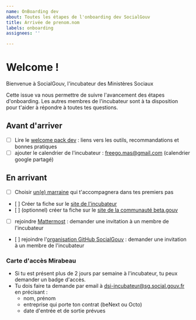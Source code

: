 ```yaml
---
name: OnBoarding dev
about: Toutes les étapes de l'onboarding dev SocialGouv
title: Arrivée de prenom.nom
labels: onboarding
assignees: ''

---
```


# Welcome !

Bienvenue à SocialGouv, l'incubateur des Ministères Sociaux

Cette issue va nous permettre de suivre l'avancement des étapes d'onboarding. Les autres membres de l'incubateur sont à ta disposition pour t'aider à répondre à toutes tes questions.

## Avant d'arriver

 - [ ] Lire le [welcome pack dev](https://github.com/SocialGouv/socialgouv.github.io/wiki/Social-Gouv-Tech-Welcome-Pack-🖖) : liens vers les outils, recommandations et bonnes pratiques
 - [ ] ajouter le calendrier de l'incubateur : freego.mas@gmail.com (calendrier google partagé)
## En arrivant
 - [ ] Choisir [un(e) marraine](https://socialgouv.github.io/members/) qui t'accompagnera dans tes premiers pas
 - [ ] Créer ta fiche sur le [site de l'incubateur](https://github.com/SocialGouv/socialgouv.github.io)
 - [ ] (optionnel) créer ta fiche sur le [site de la communauté beta.gouv](https://github.com/betagouv/beta.gouv.fr/blob/master/CONTRIBUTING.md#ajouter-ou-modifier-un-membre-%C3%A0-la-communaut%C3%A9-betagouv)
 - [ ] rejoindre [Mattermost](https://mattermost.num.social.gouv.fr) : demander une invitation à un membre de l'incubateur
 - [ ] rejoindre l'[organisation GitHub SocialGouv](https://github.com/SocialGouv) : demander une invitation à un membre de l'incubateur

### Carte d'accès Mirabeau

 - Si tu est présent plus de 2 jours par semaine à l'incubateur, tu peux demander un badge d'accès.
 - Tu dois faire ta demande par email à dsi-incubateur@sg.social.gouv.fr en précisant :
     - nom, prénom
     - entreprise qui porte ton contrat (beNext ou Octo)
     - date d'entrée et de sortie prévues
